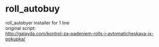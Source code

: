 # roll_autobuy
roll_autobyer installer for 1 line  
original script:   
http://galayda.com/kontrol-za-padeniem-rolls-i-avtomaticheskaya-ix-pokupka/
